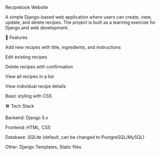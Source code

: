 Recipebook Website

A simple Django-based web application where users can create, view, update, and delete recipes. The project is built as a learning exercise for Django and web development.

🚀 Features

Add new recipes with title, ingredients, and instructions

Edit existing recipes

Delete recipes with confirmation

View all recipes in a list

View individual recipe details

Basic styling with CSS

🛠️ Tech Stack

Backend: Django 5.x

Frontend: HTML, CSS

Database: SQLite (default, can be changed to PostgreSQL/MySQL)

Other: Django Templates, Static files
